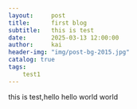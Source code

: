 ```yaml
---
layout:     post
title:      first blog
subtitle:   this is test
date:       2025-03-13 12:00:00
author:     kai
header-img: "img/post-bg-2015.jpg"
catalog: true
tags:
    test1
---
```


this is test,hello
hello world
world
